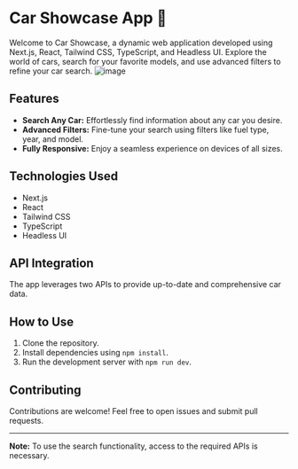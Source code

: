 # Car Showcase App 🚗

Welcome to Car Showcase, a dynamic web application developed using Next.js, React, Tailwind CSS, TypeScript, and Headless UI. Explore the world of cars, search for your favorite models, and use advanced filters to refine your car search.
![image](https://github.com/abdulrahmanmahmood/-Car-Showcase-App-/assets/126025222/b6d552ad-a10d-4992-9c43-8e6cb87ea5b9)



## Features

- **Search Any Car:** Effortlessly find information about any car you desire.
- **Advanced Filters:** Fine-tune your search using filters like fuel type, year, and model.
- **Fully Responsive:** Enjoy a seamless experience on devices of all sizes.

## Technologies Used

- Next.js
- React
- Tailwind CSS
- TypeScript
- Headless UI

## API Integration

The app leverages two APIs to provide up-to-date and comprehensive car data.

## How to Use

1. Clone the repository.
2. Install dependencies using `npm install`.
3. Run the development server with `npm run dev`.

## Contributing

Contributions are welcome! Feel free to open issues and submit pull requests.


---

**Note:** To use the search functionality, access to the required APIs is necessary.
